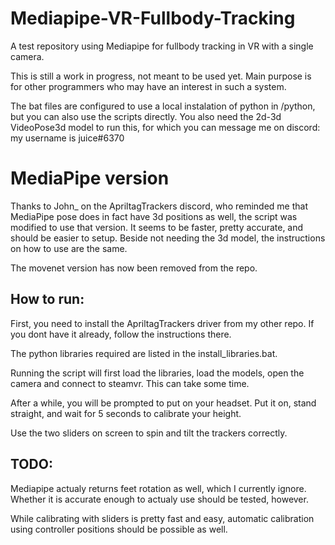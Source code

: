 # Mediapipe-VR-Fullbody-Tracking
A test repository using Mediapipe for fullbody tracking in VR with a single camera.

This is still a work in progress, not meant to be used yet. Main purpose is for other programmers who may have an interest in such a system.

The bat files are configured to use a local instalation of python in /python, but you can also use the scripts directly. You also need the 2d-3d VideoPose3d model to run this, for which you can message me on discord: my username is juice#6370

# MediaPipe version 

Thanks to John_ on the ApriltagTrackers discord, who reminded me that MediaPipe pose does in fact have 3d positions as well, the script was modified to use that version. It seems to be faster, pretty accurate, and should be easier to setup. Beside not needing the 3d model, the instructions on how to use are the same.

The movenet version has now been removed from the repo.


## How to run:

First, you need to install the ApriltagTrackers driver from my other repo. If you dont have it already, follow the instructions there.

The python libraries required are listed in the install_libraries.bat.

Running the script will first load the libraries, load the models, open the camera and connect to steamvr. This can take some time.

After a while, you will be prompted to put on your headset. Put it on, stand straight, and wait for 5 seconds to calibrate your height.

Use the two sliders on screen to spin and tilt the trackers correctly.

## TODO:

Mediapipe actualy returns feet rotation as well, which I currently ignore. Whether it is accurate enough to actualy use should be tested, however.

While calibrating with sliders is pretty fast and easy, automatic calibration using controller positions should be possible as well.


